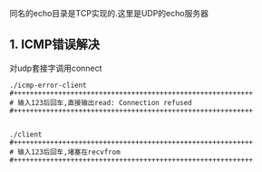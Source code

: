 同名的echo目录是TCP实现的.这里是UDP的echo服务器
## 1. ICMP错误解决
对udp套接字调用connect
```
./icmp-error-client
#+++++++++++++++++++++++++++++++++++++++++++++++++++++++++++
# 输入123后回车,直接输出read: Connection refused
#+++++++++++++++++++++++++++++++++++++++++++++++++++++++++++


./client
#+++++++++++++++++++++++++++++++++++++++++++++++++++++++++++
# 输入123后回车,堵塞在recvfrom
#+++++++++++++++++++++++++++++++++++++++++++++++++++++++++++

```
